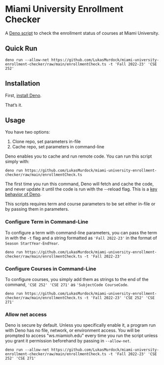 # Miami University Enrollment Checker

A [Deno script](https://deno.land/) to check the enrollment status of courses at Miami University.

## Quick Run
```
deno run --allow-net https://github.com/LukasMurdock/miami-university-enrollment-checker/raw/main/enrollmentCheck.ts -t 'Fall 2022-23' 'CSE 252'
```

## Installation
First, [install Deno](https://deno.land/).

That’s it.

## Usage
You have two options:
1. Clone repo, set parameters in-file
2. Cache repo, set parameters in command-line

Deno enables you to cache and run remote code. You can run this script simply with:
```
deno run https://github.com/LukasMurdock/miami-university-enrollment-checker/raw/main/enrollmentCheck.ts
```

The first time you run this command, Deno will fetch and cache the code, and never update it until the code is run with the --reload flag. This is a [key behavior of Deno](https://deno.land/manual#:~:text=Fetch%20and%20cache%20remote%20code%20upon%20first%20execution%2C%20and%20never%20update%20it%20until%20the%20code%20is%20run%20with%20the%20%2D%2Dreload%20flag.%20(So%2C%20this%20will%20still%20work%20on%20an%20airplane.)).

This scripts requires term and course parameters to be set either in-file or by passing them in parameters.

### Configure Term in Command-Line
To configure a term with command-line parameters, you can pass the term in with the `-t` flag and a string formatted as `'Fall 2022-23'` in the format of `Season StartYear-EndYear`.
```
deno run https://github.com/LukasMurdock/miami-university-enrollment-checker/raw/main/enrollmentCheck.ts -t 'Fall 2022-23'
```

### Configure Courses in Command-Line
To configure courses, you simply add them as strings to the end of the command, `'CSE 252' 'CSE 271'` as `'SubjectCode CourseCode`.
```
deno run https://github.com/LukasMurdock/miami-university-enrollment-checker/raw/main/enrollmentCheck.ts -t 'Fall 2022-23' 'CSE 252' 'CSE 271'
```

### Allow net access
Deno is secure by default. Unless you specifically enable it, a program run with Deno has no file, network, or environment access. You will be prompted to access "ws.miamioh.edu" every time you run the script unless you grant it permission beforehand by passing in `--allow-net`.

```
deno run --allow-net https://github.com/LukasMurdock/miami-university-enrollment-checker/raw/main/enrollmentCheck.ts -t 'Fall 2022-23' 'CSE 252' 'CSE 271'
```
